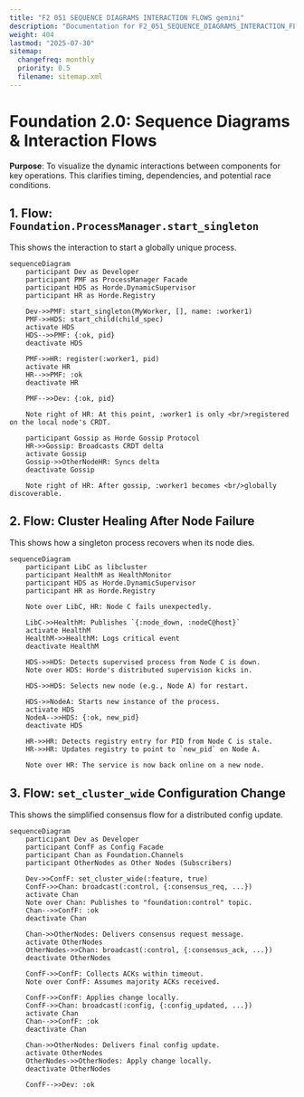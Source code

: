 ```yaml
---
title: "F2 051 SEQUENCE DIAGRAMS INTERACTION FLOWS gemini"
description: "Documentation for F2_051_SEQUENCE_DIAGRAMS_INTERACTION_FLOWS_gemini from the Foundation repository."
weight: 404
lastmod: "2025-07-30"
sitemap:
  changefreq: monthly
  priority: 0.5
  filename: sitemap.xml
---
```


# Foundation 2.0: Sequence Diagrams & Interaction Flows

**Purpose**: To visualize the dynamic interactions between components for key operations. This clarifies timing, dependencies, and potential race conditions.

## 1. Flow: `Foundation.ProcessManager.start_singleton`

This shows the interaction to start a globally unique process.

```mermaid
sequenceDiagram
    participant Dev as Developer
    participant PMF as ProcessManager Facade
    participant HDS as Horde.DynamicSupervisor
    participant HR as Horde.Registry

    Dev->>PMF: start_singleton(MyWorker, [], name: :worker1)
    PMF->>HDS: start_child(child_spec)
    activate HDS
    HDS-->>PMF: {:ok, pid}
    deactivate HDS
    
    PMF->>HR: register(:worker1, pid)
    activate HR
    HR-->>PMF: :ok
    deactivate HR
    
    PMF-->>Dev: {:ok, pid}

    Note right of HR: At this point, :worker1 is only <br/>registered on the local node's CRDT.

    participant Gossip as Horde Gossip Protocol
    HR->>Gossip: Broadcasts CRDT delta
    activate Gossip
    Gossip->>OtherNodeHR: Syncs delta
    deactivate Gossip

    Note right of HR: After gossip, :worker1 becomes <br/>globally discoverable.
```

## 2. Flow: Cluster Healing After Node Failure

This shows how a singleton process recovers when its node dies.

```mermaid
sequenceDiagram
    participant LibC as libcluster
    participant HealthM as HealthMonitor
    participant HDS as Horde.DynamicSupervisor
    participant HR as Horde.Registry
    
    Note over LibC, HR: Node C fails unexpectedly.

    LibC->>HealthM: Publishes `{:node_down, :nodeC@host}`
    activate HealthM
    HealthM->>HealthM: Logs critical event
    deactivate HealthM

    HDS->>HDS: Detects supervised process from Node C is down.
    Note over HDS: Horde's distributed supervision kicks in.
    
    HDS->>HDS: Selects new node (e.g., Node A) for restart.
    
    HDS->>NodeA: Starts new instance of the process.
    activate HDS
    NodeA-->>HDS: {:ok, new_pid}
    deactivate HDS

    HR->>HR: Detects registry entry for PID from Node C is stale.
    HR->>HR: Updates registry to point to `new_pid` on Node A.
    
    Note over HR: The service is now back online on a new node.
```

## 3. Flow: `set_cluster_wide` Configuration Change

This shows the simplified consensus flow for a distributed config update.

```mermaid
sequenceDiagram
    participant Dev as Developer
    participant ConfF as Config Facade
    participant Chan as Foundation.Channels
    participant OtherNodes as Other Nodes (Subscribers)
    
    Dev->>ConfF: set_cluster_wide(:feature, true)
    ConfF->>Chan: broadcast(:control, {:consensus_req, ...})
    activate Chan
    Note over Chan: Publishes to "foundation:control" topic.
    Chan-->>ConfF: :ok
    deactivate Chan
    
    Chan->>OtherNodes: Delivers consensus request message.
    activate OtherNodes
    OtherNodes->>Chan: broadcast(:control, {:consensus_ack, ...})
    deactivate OtherNodes
    
    ConfF->>ConfF: Collects ACKs within timeout.
    Note over ConfF: Assumes majority ACKs received.
    
    ConfF->>ConfF: Applies change locally.
    ConfF->>Chan: broadcast(:config, {:config_updated, ...})
    activate Chan
    Chan-->>ConfF: :ok
    deactivate Chan

    Chan->>OtherNodes: Delivers final config update.
    activate OtherNodes
    OtherNodes->>OtherNodes: Apply change locally.
    deactivate OtherNodes
    
    ConfF-->>Dev: :ok
```